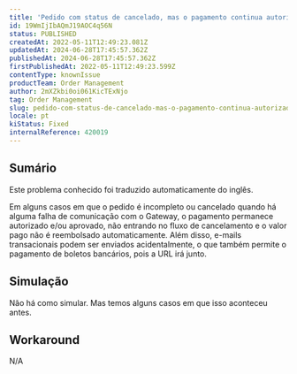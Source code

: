 ```yaml
---
title: 'Pedido com status de cancelado, mas o pagamento continua autorizado'
id: 19WmIjIbAQmJ19AOC4q56N
status: PUBLISHED
createdAt: 2022-05-11T12:49:23.081Z
updatedAt: 2024-06-28T17:45:57.362Z
publishedAt: 2024-06-28T17:45:57.362Z
firstPublishedAt: 2022-05-11T12:49:23.599Z
contentType: knownIssue
productTeam: Order Management
author: 2mXZkbi0oi061KicTExNjo
tag: Order Management
slug: pedido-com-status-de-cancelado-mas-o-pagamento-continua-autorizado
locale: pt
kiStatus: Fixed
internalReference: 420019
---
```


## Sumário

<div class="alert alert-info">
  <p>Este problema conhecido foi traduzido automaticamente do inglês.</p>
</div>


Em alguns casos em que o pedido é incompleto ou cancelado quando há alguma falha de comunicação com o Gateway, o pagamento permanece autorizado e/ou aprovado, não entrando no fluxo de cancelamento e o valor pago não é reembolsado automaticamente. Além disso, e-mails transacionais podem ser enviados acidentalmente, o que também permite o pagamento de boletos bancários, pois a URL irá junto.

## Simulação


Não há como simular. Mas temos alguns casos em que isso aconteceu antes.



## Workaround


N/A

